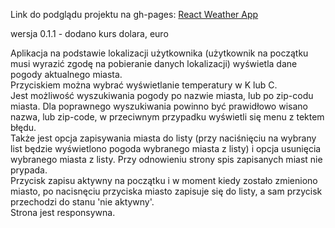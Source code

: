 Link do podglądu projektu na gh-pages: [React Weather App](https://yauhentretsyak.github.io/weather_app_exchange_rates/)<br>

wersja 0.1.1 - dodano kurs dolara, euro

Aplikacja na podstawie lokalizacji użytkownika (użytkownik na początku musi wyrazić zgodę na pobieranie danych lokalizacji) wyświetla dane pogody aktualnego miasta.<br>
Przyciskiem można wybrać wyświetlanie temperatury w K lub C. <br>
Jest możliwość wyszukiwania pogody po nazwie miasta, lub po zip-codu miasta. Dla poprawnego wyszukiwania powinno być prawidłowo wisano nazwa, lub zip-code, w przeciwnym przypadku wyświetli się menu z tektem błędu.<br>
Także jest opcja zapisywania miasta do listy (przy naciśnięciu na wybrany list będzie wyświetlono pogoda wybranego miasta z listy) i opcja usunięcia wybranego miasta z listy. Przy odnowieniu strony spis zapisanych miast nie prypada.<br>
Przycisk zapisu aktywny na początku i w moment kiedy zostało zmieniono miasto, po nacisnęciu przyciska miasto zapisuje się do listy, a sam przycisk przechodzi do stanu 'nie aktywny'.<br>
Strona jest responsywna.

